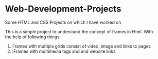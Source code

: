 # Web-Development-Projects
Some HTML and CSS Projects on which I have worked on

This is a simple project to understand the concept of frames in Html. With the help of following things
1.	Frames with multiple grids consist of video, image and links to pages
2.	IFrames with multimedia tags and and website links
